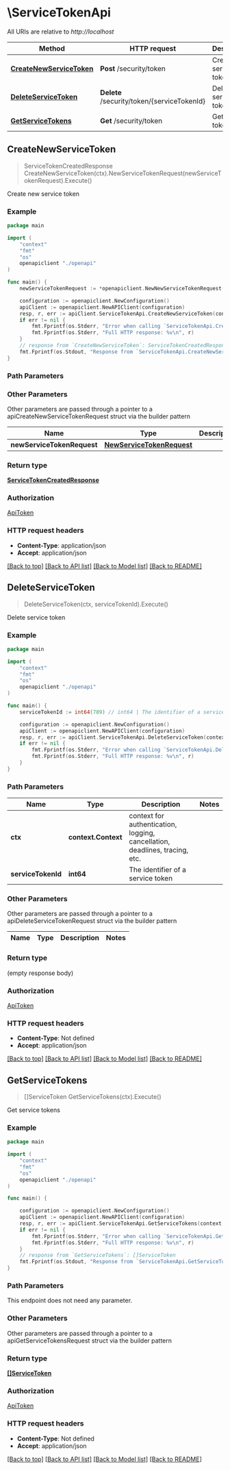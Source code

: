 # \ServiceTokenApi

All URIs are relative to *http://localhost*

Method | HTTP request | Description
------------- | ------------- | -------------
[**CreateNewServiceToken**](ServiceTokenApi.md#CreateNewServiceToken) | **Post** /security/token | Create new service token
[**DeleteServiceToken**](ServiceTokenApi.md#DeleteServiceToken) | **Delete** /security/token/{serviceTokenId} | Delete service token
[**GetServiceTokens**](ServiceTokenApi.md#GetServiceTokens) | **Get** /security/token | Get service tokens



## CreateNewServiceToken

> ServiceTokenCreatedResponse CreateNewServiceToken(ctx).NewServiceTokenRequest(newServiceTokenRequest).Execute()

Create new service token



### Example

```go
package main

import (
    "context"
    "fmt"
    "os"
    openapiclient "./openapi"
)

func main() {
    newServiceTokenRequest := *openapiclient.NewNewServiceTokenRequest("Name_example", []string{"Roles_example"}) // NewServiceTokenRequest | 

    configuration := openapiclient.NewConfiguration()
    apiClient := openapiclient.NewAPIClient(configuration)
    resp, r, err := apiClient.ServiceTokenApi.CreateNewServiceToken(context.Background()).NewServiceTokenRequest(newServiceTokenRequest).Execute()
    if err != nil {
        fmt.Fprintf(os.Stderr, "Error when calling `ServiceTokenApi.CreateNewServiceToken``: %v\n", err)
        fmt.Fprintf(os.Stderr, "Full HTTP response: %v\n", r)
    }
    // response from `CreateNewServiceToken`: ServiceTokenCreatedResponse
    fmt.Fprintf(os.Stdout, "Response from `ServiceTokenApi.CreateNewServiceToken`: %v\n", resp)
}
```

### Path Parameters



### Other Parameters

Other parameters are passed through a pointer to a apiCreateNewServiceTokenRequest struct via the builder pattern


Name | Type | Description  | Notes
------------- | ------------- | ------------- | -------------
 **newServiceTokenRequest** | [**NewServiceTokenRequest**](NewServiceTokenRequest.md) |  | 

### Return type

[**ServiceTokenCreatedResponse**](ServiceTokenCreatedResponse.md)

### Authorization

[ApiToken](../README.md#ApiToken)

### HTTP request headers

- **Content-Type**: application/json
- **Accept**: application/json

[[Back to top]](#) [[Back to API list]](../README.md#documentation-for-api-endpoints)
[[Back to Model list]](../README.md#documentation-for-models)
[[Back to README]](../README.md)


## DeleteServiceToken

> DeleteServiceToken(ctx, serviceTokenId).Execute()

Delete service token



### Example

```go
package main

import (
    "context"
    "fmt"
    "os"
    openapiclient "./openapi"
)

func main() {
    serviceTokenId := int64(789) // int64 | The identifier of a service token

    configuration := openapiclient.NewConfiguration()
    apiClient := openapiclient.NewAPIClient(configuration)
    resp, r, err := apiClient.ServiceTokenApi.DeleteServiceToken(context.Background(), serviceTokenId).Execute()
    if err != nil {
        fmt.Fprintf(os.Stderr, "Error when calling `ServiceTokenApi.DeleteServiceToken``: %v\n", err)
        fmt.Fprintf(os.Stderr, "Full HTTP response: %v\n", r)
    }
}
```

### Path Parameters


Name | Type | Description  | Notes
------------- | ------------- | ------------- | -------------
**ctx** | **context.Context** | context for authentication, logging, cancellation, deadlines, tracing, etc.
**serviceTokenId** | **int64** | The identifier of a service token | 

### Other Parameters

Other parameters are passed through a pointer to a apiDeleteServiceTokenRequest struct via the builder pattern


Name | Type | Description  | Notes
------------- | ------------- | ------------- | -------------


### Return type

 (empty response body)

### Authorization

[ApiToken](../README.md#ApiToken)

### HTTP request headers

- **Content-Type**: Not defined
- **Accept**: application/json

[[Back to top]](#) [[Back to API list]](../README.md#documentation-for-api-endpoints)
[[Back to Model list]](../README.md#documentation-for-models)
[[Back to README]](../README.md)


## GetServiceTokens

> []ServiceToken GetServiceTokens(ctx).Execute()

Get service tokens



### Example

```go
package main

import (
    "context"
    "fmt"
    "os"
    openapiclient "./openapi"
)

func main() {

    configuration := openapiclient.NewConfiguration()
    apiClient := openapiclient.NewAPIClient(configuration)
    resp, r, err := apiClient.ServiceTokenApi.GetServiceTokens(context.Background()).Execute()
    if err != nil {
        fmt.Fprintf(os.Stderr, "Error when calling `ServiceTokenApi.GetServiceTokens``: %v\n", err)
        fmt.Fprintf(os.Stderr, "Full HTTP response: %v\n", r)
    }
    // response from `GetServiceTokens`: []ServiceToken
    fmt.Fprintf(os.Stdout, "Response from `ServiceTokenApi.GetServiceTokens`: %v\n", resp)
}
```

### Path Parameters

This endpoint does not need any parameter.

### Other Parameters

Other parameters are passed through a pointer to a apiGetServiceTokensRequest struct via the builder pattern


### Return type

[**[]ServiceToken**](ServiceToken.md)

### Authorization

[ApiToken](../README.md#ApiToken)

### HTTP request headers

- **Content-Type**: Not defined
- **Accept**: application/json

[[Back to top]](#) [[Back to API list]](../README.md#documentation-for-api-endpoints)
[[Back to Model list]](../README.md#documentation-for-models)
[[Back to README]](../README.md)

